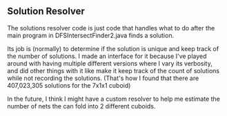 ## Solution Resolver

The solutions resolver code is just code that handles what to do after the main program in DFSIntersectFinder2.java finds a solution.

Its job is (normally) to determine if the solution is unique and keep track of the number of solutions.
I made an interface for it because I've  played around with having multiple different versions where I vary its verbosity,
 and did other things with it like make it keep track of the count of solutions while not recording the solutions.
(That's how I found that there are 407,023,305 solutions for the 7x1x1 cuboid)

In the future, I think I might have a custom resolver to help me estimate the number of nets the can fold into 2 different cuboids.